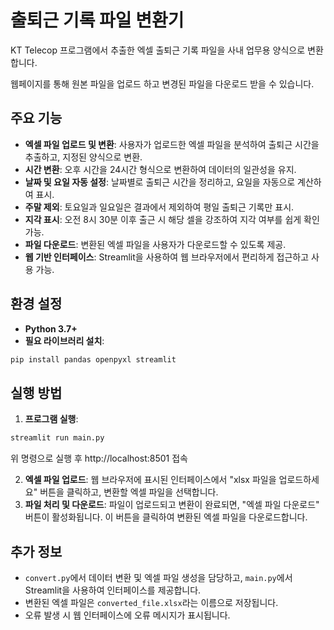 # 출퇴근 기록 파일 변환기

KT Telecop 프로그램에서 추출한 엑셀 출퇴근 기록 파일을 사내 업무용 양식으로 변환합니다.

웹페이지를 통해 원본 파일을 업로드 하고 변경된 파일을 다운로드 받을 수 있습니다.

## 주요 기능

- **엑셀 파일 업로드 및 변환**: 사용자가 업로드한 엑셀 파일을 분석하여 출퇴근 시간을 추출하고, 지정된 양식으로 변환.
- **시간 변환**: 오후 시간을 24시간 형식으로 변환하여 데이터의 일관성을 유지.
- **날짜 및 요일 자동 설정**: 날짜별로 출퇴근 시간을 정리하고, 요일을 자동으로 계산하여 표시.
- **주말 제외**: 토요일과 일요일은 결과에서 제외하여 평일 출퇴근 기록만 표시.
- **지각 표시**: 오전 8시 30분 이후 출근 시 해당 셀을 강조하여 지각 여부를 쉽게 확인 가능.
- **파일 다운로드**: 변환된 엑셀 파일을 사용자가 다운로드할 수 있도록 제공.
- **웹 기반 인터페이스**: Streamlit을 사용하여 웹 브라우저에서 편리하게 접근하고 사용 가능.

## 환경 설정

- **Python 3.7+**
- **필요 라이브러리 설치**:

```bash
pip install pandas openpyxl streamlit
```

## 실행 방법

1.  **프로그램 실행**:

```bash
streamlit run main.py
```

위 명령으로 실행 후 http://localhost:8501 접속

2.  **엑셀 파일 업로드**: 웹 브라우저에 표시된 인터페이스에서 "xlsx 파일을 업로드하세요" 버튼을 클릭하고, 변환할 엑셀 파일을 선택합니다.
3.  **파일 처리 및 다운로드**: 파일이 업로드되고 변환이 완료되면, "엑셀 파일 다운로드" 버튼이 활성화됩니다. 이 버튼을 클릭하여 변환된 엑셀 파일을 다운로드합니다.

## 추가 정보

- `convert.py`에서 데이터 변환 및 엑셀 파일 생성을 담당하고, `main.py`에서 Streamlit을 사용하여 인터페이스를 제공합니다.
- 변환된 엑셀 파일은 `converted_file.xlsx`라는 이름으로 저장됩니다.
- 오류 발생 시 웹 인터페이스에 오류 메시지가 표시됩니다.
